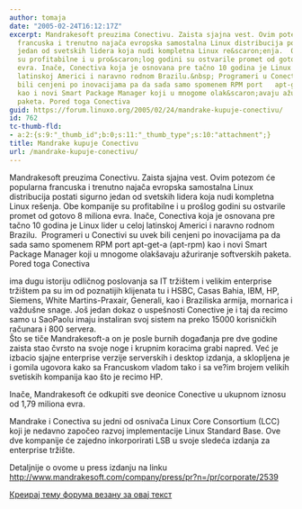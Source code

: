 ```yaml
---
author: tomaja
date: "2005-02-24T16:12:17Z"
excerpt: Mandrakesoft preuzima Conectivu. Zaista sjajna vest. Ovim potezom će popularna
  francuska i trenutno najača evropska samostalna Linux distribucija postati sigurno
  jedan od svetskih lidera koja nudi kompletna Linux re&scaron;enja.  Obe kompanije
  su profitabilne i u pro&scaron;log godini su ostvarile promet od gotovo 8 miliona
  evra. Inače, Conectiva koja je osnovana pre tačno 10 godina je Linux lider u celoj
  latinskoj Americi i naravno rodnom Brazilu.&nbsp; Programeri u Conectivi su uvek
  bili cenjeni po inovacijama pa da sada samo spomenem RPM port   apt-get-a (apt-rpm)
  kao i novi Smart Package Manager koji u mnogome olak&scaron;avaju ažuriranje softverskih
  paketa. Pored toga Conectiva
guid: https://forum.linuxo.org/2005/02/24/mandrake-kupuje-conectivu/
id: 762
tc-thumb-fld:
- a:2:{s:9:"_thumb_id";b:0;s:11:"_thumb_type";s:10:"attachment";}
title: Mandrake kupuje Conectivu
url: /mandrake-kupuje-conectivu/
---
```

Mandrakesoft preuzima Conectivu. Zaista sjajna vest. Ovim potezom će popularna francuska i trenutno najača evropska samostalna Linux distribucija postati sigurno jedan od svetskih lidera koja nudi kompletna Linux re&scaron;enja. Obe kompanije su profitabilne i u pro&scaron;log godini su ostvarile promet od gotovo 8 miliona evra. Inače, Conectiva koja je osnovana pre tačno 10 godina je Linux lider u celoj latinskoj Americi i naravno rodnom Brazilu.&nbsp; Programeri u Conectivi su uvek bili cenjeni po inovacijama pa da sada samo spomenem RPM port apt-get-a (apt-rpm) kao i novi Smart Package Manager koji u mnogome olak&scaron;avaju ažuriranje softverskih paketa. Pored toga Conectiva<!--break-->

  
ima dugu istoriju odličnog poslovanja sa IT trži&scaron;tem i velikim enterprise trži&scaron;tem pa su im od poznatijih klijenata tu i HSBC, Casas Bahia, IBM, HP, Siemens, White Martins-Praxair, Generali, kao i Braziliska armija, mornarica i važdu&scaron;ne snage. Jo&scaron; jedan dokaz o uspe&scaron;nosti Conective je i taj da recimo samo u SaoPaolu imaju instaliran svoj sistem na preko 15000 korisničkih računara i 800 servera.  
&Scaron;to se tiče Mandrakesoft-a on je posle burnih događanja pre dve godine zaista stao čvrsto na svoje noge i krupnim koracima grabi napred. Već je izbacio sjajne enterprise verzije serverskih i desktop izdanja, a sklopljena je i gomila ugovora kako sa Francuskom vladom tako i sa ve?im brojem velikih svetiskih kompanija kao &scaron;to je recimo HP.

Inače, Mandrakesoft će odkupiti sve deonice Conective u ukupnom iznosu od 1,79 miliona evra.

Mandrake i Conectiva su jedni od osnivača Linux Core Consortium (LCC) koji je nedavno započeo razvoj implementacije Linux Standard Base. Ove dve kompanije će zajedno inkorporirati LSB u svoje sledeća izdanja za enterprise trži&scaron;te.

Detaljnije o ovome u press izdanju na linku  
<a href="http://www.mandrakesoft.com/company/press/pr?n=/pr/corporate/2539" target="_blank">http://www.mandrakesoft.com/company/press/pr?n=/pr/corporate/2539</a> 

[Креирај тему форума везану за овај текст](https://linuxo.org/nova-tema-na-forumu/?se_pid=762)